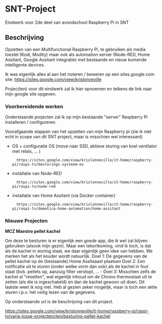 # SNT-Project
Eindwerk voor 2de deel van avondschool Raspberry Pi in SNT
## Beschrijving
Opzetten van een Multifunctional Raspberry Pi, te gebruiken als media toestel (Kodi, Modity) maar ook als automation server (Node-RED, Home Assitant, Google Assitant integratie) met bestaande en nieuw komende intelligente devices.

Ik was eigenlijk alles al aan het noteren / beweren op een sites.google.com site: https://sites.google.com/view/krislonneville

Projec(ten) voor dit eindwerk zal ik hier opnoemen en telkens de link naar mijn google site opgeven.

### Voorbereidende werken
Onderstaande projecten zal ik op mijn bestaande "server" Raspberry Pi installeren / configureren. 

Voorafgaande stappen van het opzetten van mijn Raspberry pi (zie ik niet echt in scope van dit SNT project, maar is misschien wel interessant)
- OS + configuratie OS (move naar SSD, aktieve sturing van koel ventilator met relais, ... )

        https://sites.google.com/view/krislonneville/it-home/raspberry-pi/raspi-tv/besturings-systeem-os

- installatie van Node-RED

        https://sites.google.com/view/krislonneville/it-home/raspberry-pi/raspi-tv/node-red
        
- installatie van Home Assitant (via Docker container)

        https://sites.google.com/view/krislonneville/it-home/raspberry-pi/raspi-tv/domotica-home-automation/home-assitant


### Nieuwe Projecten
**MCZ Maestro pellet kachel**

Om deze te besturen is er eigenlijk een goede app, die ik wel zal blijven gebruiken (alsook mijn gezin). Maar een tekortkoming, vind ik toch, is dat als de kachel in storing staat, we daar eigenlijk geen idee van hebben. We merken het als het kouder wordt natuurlijk.
Doel 1: De gegevens van de pellet kachel op de (bestaande) Home Assitaaast plaatsen
Doel 2: Een notificatie uit te sturen (onder welke vorm dan ook) als de kachel in fout staat (bvb. pellets op, aanzuig filter verstopt, ... -
Doel 3: Misschien zelfs de kachel al "resetten", wat eigenlijk inhoud om de Chrono thermostaat uit te zetten (als die is ingeschakeld) en dan de kachel gewoon uit doen.
        Dit laatste weet ik nog niet. Heb al gezien zeker mogelijk, maar is toch een aktie sturen i.p.v. het veilig lezen van de gegevens.

Op onderstaande url is de beschrijving van dit project.

https://sites.google.com/view/krislonneville/it-home/raspberry-pi/raspi-tv/varia-losse-projectencten/besturing-pellet-kachel


